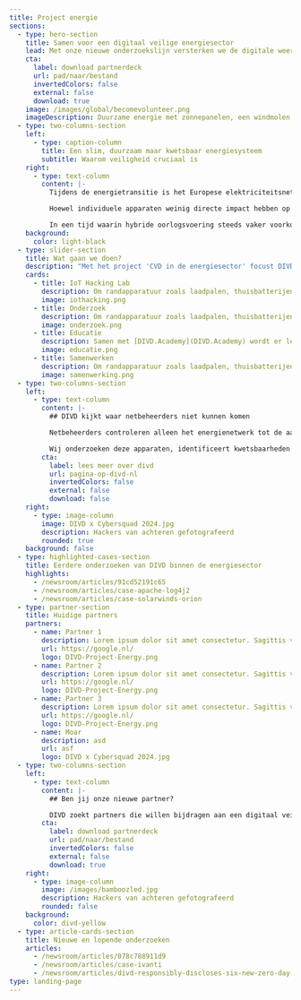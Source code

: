 ```yaml
---
title: Project energie
sections:
  - type: hero-section
    title: Samen voor een digitaal veilige energiesector
    lead: Met onze nieuwe onderzoekslijn versterken we de digitale weerbaarheid van het steeds kwetsbaarder wordende energiesysteem.
    cta:
      label: download partnerdeck
      url: pad/naar/bestand
      invertedColors: false
      external: false
      download: true
    image: /images/global/becomevolunteer.png
    imageDescription: Duurzame energie met zonnepanelen, een windmolen en EV laadpaal
  - type: two-columns-section
    left:
      - type: caption-column
        title: Een slim, duurzaam maar kwetsbaar energiesysteem
        subtitle: Waarom veiligheid cruciaal is
    right:
      - type: text-column
        content: |-
          Tijdens de energietransitie is het Europese elektriciteitsnetwerk uitgegroeid tot een complex ‘smart grid’. Hierin zijn consumenten niet langer alleen gebruikers, maar ook producenten van energie. Steeds meer apparaten zoals zonnepanelen, laadpalen, warmtepompen en slimme meters, zijn slim en met elkaar verbonden. Dit biedt grote kansen voor verduurzaming en innovatie, maar maakt het systeem ook kwetsbaarder voor schaalbare digitale aanvallen. 

          Hoewel individuele apparaten weinig directe impact hebben op het elektriciteitsnetwerk, kan grootschalige manipulatie door kwaadwillenden wel degelijk het elektriciteitsnetwerk ontwrichten en in sommige gevallen leiden tot een black-out op (inter)nationale schaal. Dit maakt het eerdergenoemde ‘smart grid’ kwetsbaar voor verstoring en angstzaaierij. 

          In een tijd waarin hybride oorlogsvoering steeds vaker voorkomt, groeit het besef dat samenwerking tussen alle betrokken partijen essentieel is om mogelijke ontwrichting van onze energievoorziening te voorkomen.*
    background:
      color: light-black
  - type: slider-section
    title: Wat gaan we doen?
    description: "Met het project 'CVD in de energiesector' focust DIVD zich op kennisontwikkeling, samenwerking en bewustwording binnen de energiesector. In 2025 zetten we de volgende stappen:"
    cards:
      - title: IoT Hacking Lab
        description: Om randapparatuur zoals laadpalen, thuisbatterijen, omvormers e.d. te onderzoeken en testen en samen te werken met andere labs.
        image: iothacking.png
      - title: Onderzoek
        description: Om randapparatuur zoals laadpalen, thuisbatterijen, omvormers e.d. te onderzoeken en testen en samen te werken met andere labs.
        image: onderzoek.png
      - title: Educatie
        description: Samen met [DIVD.Academy](DIVD.Academy) wordt er lesmateriaal ontwikkeld, trainingen verzorgd en studenten opgeleid over de veiligheid van slimme energiesystemen.
        image: educatie.png
      - title: Samenwerken
        description: Om randapparatuur zoals laadpalen, thuisbatterijen, omvormers e.d. te onderzoeken en testen en samen te werken met andere labs.
        image: samenwerking.png
  - type: two-columns-section
    left:
      - type: text-column
        content: |-
          ## DIVD kijkt waar netbeheerders niet kunnen komen

          Netbeheerders controleren alleen het energienetwerk tot de aansluiting, terwijl de grootste risico’s in slimme apparaten achter de meter liggen. DIVD kan en mag wel tot achter de aansluiting onderzoek verrichten. 

          Wij onderzoeken deze apparaten, identificeert kwetsbaarheden en informeert fabrikanten om misbruik te voorkomen.
        cta:
          label: lees meer over divd
          url: pagina-op-divd-nl
          invertedColors: false
          external: false
          download: false
    right:
      - type: image-column
        image: DIVD x Cybersquad 2024.jpg
        description: Hackers van achteren gefotografeerd
        rounded: true
    background: false
  - type: highlighted-cases-section
    title: Eerdere onderzoeken van DIVD binnen de energiesector
    highlights:
      - /newsroom/articles/91cd52191c65
      - /newsroom/articles/case-apache-log4j2
      - /newsroom/articles/case-solarwinds-orion
  - type: partner-section
    title: Huidige partners
    partners:
      - name: Partner 1
        description: Lorem ipsum dolor sit amet consectetur. Sagittis volutpat risus euismod venenatis gravida purus non.
        url: https://google.nl/
        logo: DIVD-Project-Energy.png
      - name: Partner 2
        description: Lorem ipsum dolor sit amet consectetur. Sagittis volutpat risus euismod venenatis gravida purus non. Lorem ipsum dolor sit amet consectetur. Sagittis volutpat risus euismod venenatis gravida purus non. Lorem ipsum dolor sit amet consectetur. Sagittis volutpat risus euismod venenatis gravida purus non.
        url: https://google.nl/
        logo: DIVD-Project-Energy.png
      - name: Partner 3
        description: Lorem ipsum dolor sit amet consectetur. Sagittis volutpat risus euismod venenatis gravida purus non.
        url: https://google.nl/
        logo: DIVD-Project-Energy.png
      - name: Moar
        description: asd
        url: asf
        logo: DIVD x Cybersquad 2024.jpg
  - type: two-columns-section
    left:
      - type: text-column
        content: |-
          ## Ben jij onze nieuwe partner?

          DIVD zoekt partners die willen bijdragen aan een digitaal veiliger energiesysteem. Daarom nodigen we bedrijven, experts en professionals uit om expertise, apparatuur of onderzoekscapaciteit beschikbaar te stellen. Download ons sponsordeck voor meer informatie
        cta:
          label: download partnerdeck
          url: pad/naar/bestand
          invertedColors: false
          external: false
          download: true
    right:
      - type: image-column
        image: /images/bamboozled.jpg
        description: Hackers van achteren gefotografeerd
        rounded: false
    background:
      color: divd-yellow
  - type: article-cards-section
    title: Nieuwe en lopende onderzoeken
    articles:
      - /newsroom/articles/078c788911d9
      - /newsroom/articles/case-ivanti
      - /newsroom/articles/divd-responsibly-discloses-six-new-zero-day-vulnerabilities-to-vendor
type: landing-page
---
```


